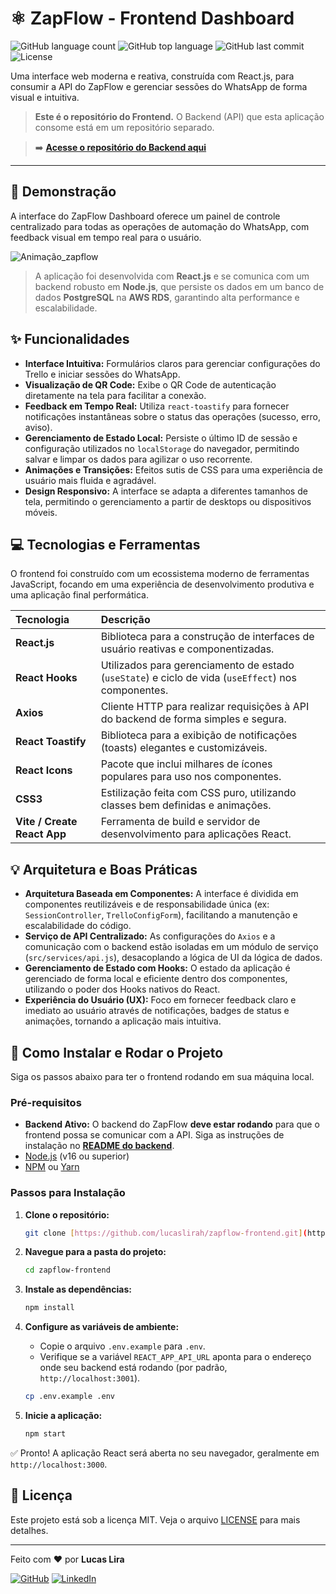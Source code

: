 # ⚛️ ZapFlow - Frontend Dashboard

![GitHub language count](https://img.shields.io/github/languages/count/lucaslirah/zapflow-frontend?color=%2361DAFB)
![GitHub top language](https://img.shields.io/github/languages/top/lucaslirah/zapflow-frontend?color=%2361DAFB)
![GitHub last commit](https://img.shields.io/github/last-commit/lucaslirah/zapflow-frontend)
![License](https://img.shields.io/github/license/lucaslirah/zapflow-frontend)

Uma interface web moderna e reativa, construída com React.js, para consumir a API do ZapFlow e gerenciar sessões do WhatsApp de forma visual e intuitiva.

> **Este é o repositório do Frontend.** O Backend (API) que esta aplicação consome está em um repositório separado.

> ➡️ **[Acesse o repositório do Backend aqui](https://github.com/lucaslirah/zapflow_project)**

---

## 📸 Demonstração

A interface do ZapFlow Dashboard oferece um painel de controle centralizado para todas as operações de automação do WhatsApp, com feedback visual em tempo real para o usuário.

![Animação_zapflow](https://github.com/user-attachments/assets/8678018b-e695-4da6-b877-e056395b0352)


> A aplicação foi desenvolvida com **React.js** e se comunica com um backend robusto em **Node.js**, que persiste os dados em um banco de dados **PostgreSQL** na **AWS RDS**, garantindo alta performance e escalabilidade.

## ✨ Funcionalidades

-   **Interface Intuitiva:** Formulários claros para gerenciar configurações do Trello e iniciar sessões do WhatsApp.
-   **Visualização de QR Code:** Exibe o QR Code de autenticação diretamente na tela para facilitar a conexão.
-   **Feedback em Tempo Real:** Utiliza `react-toastify` para fornecer notificações instantâneas sobre o status das operações (sucesso, erro, aviso).
-   **Gerenciamento de Estado Local:** Persiste o último ID de sessão e configuração utilizados no `localStorage` do navegador, permitindo salvar e limpar os dados para agilizar o uso recorrente.
-   **Animações e Transições:** Efeitos sutis de CSS para uma experiência de usuário mais fluida e agradável.
-   **Design Responsivo:** A interface se adapta a diferentes tamanhos de tela, permitindo o gerenciamento a partir de desktops ou dispositivos móveis.

## 💻 Tecnologias e Ferramentas

O frontend foi construído com um ecossistema moderno de ferramentas JavaScript, focando em uma experiência de desenvolvimento produtiva e uma aplicação final performática.

| Tecnologia | Descrição |
| :--- | :--- |
| **React.js** | Biblioteca para a construção de interfaces de usuário reativas e componentizadas. |
| **React Hooks** | Utilizados para gerenciamento de estado (`useState`) e ciclo de vida (`useEffect`) nos componentes. |
| **Axios** | Cliente HTTP para realizar requisições à API do backend de forma simples e segura. |
| **React Toastify** | Biblioteca para a exibição de notificações (toasts) elegantes e customizáveis. |
| **React Icons** | Pacote que inclui milhares de ícones populares para uso nos componentes. |
| **CSS3** | Estilização feita com CSS puro, utilizando classes bem definidas e animações. |
| **Vite / Create React App**| Ferramenta de build e servidor de desenvolvimento para aplicações React. |

## 💡 Arquitetura e Boas Práticas

-   **Arquitetura Baseada em Componentes:** A interface é dividida em componentes reutilizáveis e de responsabilidade única (ex: `SessionController`, `TrelloConfigForm`), facilitando a manutenção e escalabilidade do código.
-   **Serviço de API Centralizado:** As configurações do `Axios` e a comunicação com o backend estão isoladas em um módulo de serviço (`src/services/api.js`), desacoplando a lógica de UI da lógica de dados.
-   **Gerenciamento de Estado com Hooks:** O estado da aplicação é gerenciado de forma local e eficiente dentro dos componentes, utilizando o poder dos Hooks nativos do React.
-   **Experiência do Usuário (UX):** Foco em fornecer feedback claro e imediato ao usuário através de notificações, badges de status e animações, tornando a aplicação mais intuitiva.

## 🚀 Como Instalar e Rodar o Projeto

Siga os passos abaixo para ter o frontend rodando em sua máquina local.

### Pré-requisitos

-   **Backend Ativo:** O backend do ZapFlow **deve estar rodando** para que o frontend possa se comunicar com a API. Siga as instruções de instalação no **[README do backend](https://github.com/lucaslirah/zapflow_project)**.
-   [Node.js](https://nodejs.org/) (v16 ou superior)
-   [NPM](https://www.npmjs.com/) ou [Yarn](https://yarnpkg.com/)

### Passos para Instalação

1.  **Clone o repositório:**
    ```bash
    git clone [https://github.com/lucaslirah/zapflow-frontend.git](https://github.com/lucaslirah/zapflow-frontend.git)
    ```

2.  **Navegue para a pasta do projeto:**
    ```bash
    cd zapflow-frontend
    ```

3.  **Instale as dependências:**
    ```bash
    npm install
    ```

4.  **Configure as variáveis de ambiente:**
    -   Copie o arquivo `.env.example` para `.env`.
    -   Verifique se a variável `REACT_APP_API_URL` aponta para o endereço onde seu backend está rodando (por padrão, `http://localhost:3001`).

    ```bash
    cp .env.example .env
    ```

5.  **Inicie a aplicação:**
    ```bash
    npm start
    ```

✅ Pronto! A aplicação React será aberta no seu navegador, geralmente em `http://localhost:3000`.

## 📜 Licença

Este projeto está sob a licença MIT. Veja o arquivo [LICENSE](LICENSE) para mais detalhes.

---

Feito com ❤️ por **Lucas Lira**

[![GitHub](https://img.shields.io/badge/GitHub-100000?style=for-the-badge&logo=github&logoColor=white)](https://github.com/lucaslirah)
[![LinkedIn](https://img.shields.io/badge/LinkedIn-0077B5?style=for-the-badge&logo=linkedin&logoColor=white)](https://www.linkedin.com/in/lucas-lira-dev/)
